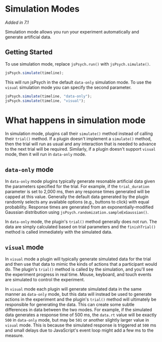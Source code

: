 # Simulation Modes
*Added in 7.1*

Simulation mode allows you run your experiment automatically and generate artificial data. 

## Getting Started

To use simulation mode, replace `jsPsych.run()` with `jsPsych.simulate()`.

```js
jsPsych.simulate(timeline);
```

This will run jsPsych in the default `data-only` simulation mode. 
To use the `visual` simulation mode you can specify the second parameter.

```js
jsPsych.simulate(timeline, "data-only");
jsPsych.simulate(timeline, "visual");
```

# What happens in simulation mode

In simulation mode, plugins call their `simulate()` method instead of calling their `trial()` method.
If a plugin doesn't implement a `simulate()` method, then the trial will run as usual and any interaction that is needed to advance to the next trial will be required. Similarly, if a plugin doesn't support `visual` mode, then it will run in `data-only` mode.

## `data-only` mode

In `data-only` mode plugins typically generate resonable artificial data given the parameters specified for the trial. 
For example, if the `trial_duration` parameter is set to 2,000 ms, then any response times generated will be capped at this value. 
Generally the default data generated by the plugin randomly selects any available options (e.g., buttons to click) with equal probability. 
Response times are generated from an exponentially-modified Gaussian distribution using `jsPsych.randomization.sampleExGaussian()`.

In `data-only` mode, the plugin's `trial()` method generally does not run. 
The data are simply calculated based on trial parameters and the `finishTrial()` method is called immediately with the simulated data.

## `visual` mode

In `visual` mode a plugin will typically generate simulated data for the trial and then use that data to mimic the kinds of actions that a participant would do. The plugin's `trial()` method is called by the simulation, and you'll see the experiment progress in real time. Mouse, keyboard, and touch events are simulated to control the experiment.

In `visual` mode each plugin will generate simulated data in the same manner as `data-only` mode, but this data will instead be used to generate actions in the experiment and the plugin's `trial()` method will ultimately be responsible for generating the data. 
This can create some subtle differences in data between the two modes. 
For example, if the simulated data generates a response time of 500 ms, the `data.rt` value will be exactly `500` in `data-only` mode, but may be `501` or another slightly larger value in `visual` mode.
This is because the simulated response is triggered at `500` ms and small delays due to JavaScript's event loop might add a few ms to the measure.

